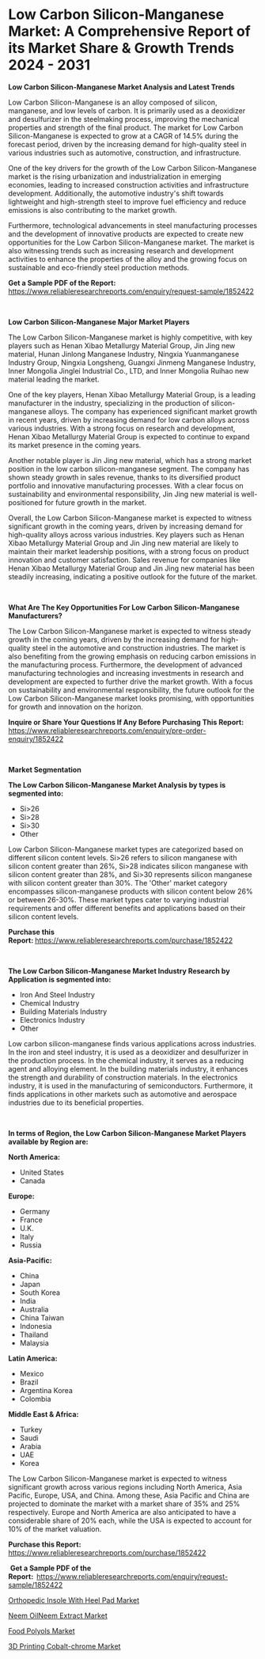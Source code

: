 <p><h1>Low Carbon Silicon-Manganese Market: A Comprehensive Report of its Market Share & Growth Trends 2024 - 2031</h1></p><p><strong>Low Carbon Silicon-Manganese Market Analysis and Latest Trends</strong></p>
<p><p>Low Carbon Silicon-Manganese is an alloy composed of silicon, manganese, and low levels of carbon. It is primarily used as a deoxidizer and desulfurizer in the steelmaking process, improving the mechanical properties and strength of the final product. The market for Low Carbon Silicon-Manganese is expected to grow at a CAGR of 14.5% during the forecast period, driven by the increasing demand for high-quality steel in various industries such as automotive, construction, and infrastructure.</p><p>One of the key drivers for the growth of the Low Carbon Silicon-Manganese market is the rising urbanization and industrialization in emerging economies, leading to increased construction activities and infrastructure development. Additionally, the automotive industry's shift towards lightweight and high-strength steel to improve fuel efficiency and reduce emissions is also contributing to the market growth.</p><p>Furthermore, technological advancements in steel manufacturing processes and the development of innovative products are expected to create new opportunities for the Low Carbon Silicon-Manganese market. The market is also witnessing trends such as increasing research and development activities to enhance the properties of the alloy and the growing focus on sustainable and eco-friendly steel production methods.</p></p>
<p><strong>Get a Sample PDF of the Report:&nbsp;</strong> <a href="https://www.reliableresearchreports.com/enquiry/request-sample/1852422">https://www.reliableresearchreports.com/enquiry/request-sample/1852422</a></p>
<p>&nbsp;</p>
<p><strong>Low Carbon Silicon-Manganese Major Market Players</strong></p>
<p><p>The Low Carbon Silicon-Manganese market is highly competitive, with key players such as Henan Xibao Metallurgy Material Group, Jin Jing new material, Hunan Jinlong Manganese Industry, Ningxia Yuanmanganese Industry Group, Ningxia Longsheng, Guangxi Jinmeng Manganese Industry, Inner Mongolia Jinglei Industrial Co., LTD, and Inner Mongolia Ruihao new material leading the market.</p><p>One of the key players, Henan Xibao Metallurgy Material Group, is a leading manufacturer in the industry, specializing in the production of silicon-manganese alloys. The company has experienced significant market growth in recent years, driven by increasing demand for low carbon alloys across various industries. With a strong focus on research and development, Henan Xibao Metallurgy Material Group is expected to continue to expand its market presence in the coming years.</p><p>Another notable player is Jin Jing new material, which has a strong market position in the low carbon silicon-manganese segment. The company has shown steady growth in sales revenue, thanks to its diversified product portfolio and innovative manufacturing processes. With a clear focus on sustainability and environmental responsibility, Jin Jing new material is well-positioned for future growth in the market.</p><p>Overall, the Low Carbon Silicon-Manganese market is expected to witness significant growth in the coming years, driven by increasing demand for high-quality alloys across various industries. Key players such as Henan Xibao Metallurgy Material Group and Jin Jing new material are likely to maintain their market leadership positions, with a strong focus on product innovation and customer satisfaction. Sales revenue for companies like Henan Xibao Metallurgy Material Group and Jin Jing new material has been steadily increasing, indicating a positive outlook for the future of the market.</p></p>
<p>&nbsp;</p>
<p><strong>What Are The Key Opportunities For Low Carbon Silicon-Manganese Manufacturers?</strong></p>
<p><p>The Low Carbon Silicon-Manganese market is expected to witness steady growth in the coming years, driven by the increasing demand for high-quality steel in the automotive and construction industries. The market is also benefiting from the growing emphasis on reducing carbon emissions in the manufacturing process. Furthermore, the development of advanced manufacturing technologies and increasing investments in research and development are expected to further drive the market growth. With a focus on sustainability and environmental responsibility, the future outlook for the Low Carbon Silicon-Manganese market looks promising, with opportunities for growth and innovation on the horizon.</p></p>
<p><strong>Inquire or Share Your Questions If Any Before Purchasing This Report:</strong> <a href="https://www.reliableresearchreports.com/enquiry/pre-order-enquiry/1852422">https://www.reliableresearchreports.com/enquiry/pre-order-enquiry/1852422</a></p>
<p>&nbsp;</p>
<p><strong>Market Segmentation</strong></p>
<p><strong>The Low Carbon Silicon-Manganese Market Analysis by types is segmented into:</strong></p>
<p><ul><li>Si>26</li><li>Si>28</li><li>Si>30</li><li>Other</li></ul></p>
<p><p>Low Carbon Silicon-Manganese market types are categorized based on different silicon content levels. Si>26 refers to silicon manganese with silicon content greater than 26%, Si>28 indicates silicon manganese with silicon content greater than 28%, and Si>30 represents silicon manganese with silicon content greater than 30%. The 'Other' market category encompasses silicon-manganese products with silicon content below 26% or between 26-30%. These market types cater to varying industrial requirements and offer different benefits and applications based on their silicon content levels.</p></p>
<p><strong>Purchase this Report:&nbsp;</strong><a href="https://www.reliableresearchreports.com/purchase/1852422">https://www.reliableresearchreports.com/purchase/1852422</a></p>
<p>&nbsp;</p>
<p><strong>The Low Carbon Silicon-Manganese Market Industry Research by Application is segmented into:</strong></p>
<p><ul><li>Iron And Steel Industry</li><li>Chemical Industry</li><li>Building Materials Industry</li><li>Electronics Industry</li><li>Other</li></ul></p>
<p><p>Low carbon silicon-manganese finds various applications across industries. In the iron and steel industry, it is used as a deoxidizer and desulfurizer in the production process. In the chemical industry, it serves as a reducing agent and alloying element. In the building materials industry, it enhances the strength and durability of construction materials. In the electronics industry, it is used in the manufacturing of semiconductors. Furthermore, it finds applications in other markets such as automotive and aerospace industries due to its beneficial properties.</p></p>
<p>&nbsp;</p>
<p><strong>In terms of Region, the Low Carbon Silicon-Manganese Market Players available by Region are:</strong></p>
<p>
    <p> <strong> North America: </strong>
        <ul>
            <li>United States</li>
            <li>Canada</li>
        </ul>
        </p> 
    <p> <strong> Europe: </strong>
        <ul>
            <li>Germany</li>
            <li>France</li>
            <li>U.K.</li>
            <li>Italy</li>
            <li>Russia</li>
        </ul>
        </p> 
    <p> <strong> Asia-Pacific: </strong>
        <ul>
            <li>China</li>
            <li>Japan</li>
            <li>South Korea</li>
            <li>India</li>
            <li>Australia</li>
            <li>China Taiwan</li>
            <li>Indonesia</li>
            <li>Thailand</li>
            <li>Malaysia</li>
        </ul>
        </p> 
    <p> <strong> Latin America: </strong>
        <ul>
            <li>Mexico</li>
            <li>Brazil</li>
            <li>Argentina Korea</li>
            <li>Colombia</li>
        </ul>
        </p> 
    <p> <strong> Middle East & Africa: </strong>
        <ul>
            <li>Turkey</li>
            <li>Saudi</li>
            <li>Arabia</li>
            <li>UAE</li>
            <li>Korea</li>
        </ul>
    </p>
    </p>
<p><p>The Low Carbon Silicon-Manganese market is expected to witness significant growth across various regions including North America, Asia Pacific, Europe, USA, and China. Among these, Asia Pacific and China are projected to dominate the market with a market share of 35% and 25% respectively. Europe and North America are also anticipated to have a considerable share of 20% each, while the USA is expected to account for 10% of the market valuation.</p></p>
<p><strong>Purchase this Report: </strong><a href="https://www.reliableresearchreports.com/purchase/1852422">https://www.reliableresearchreports.com/purchase/1852422</a></p>
<p>&nbsp;<strong>Get a Sample PDF of the Report:&nbsp;&nbsp;</strong><a href="https://www.reliableresearchreports.com/enquiry/request-sample/1852422">https://www.reliableresearchreports.com/enquiry/request-sample/1852422</a></p>
<p><strong></strong></p>
<p><p><a href="https://cute-banjo-8ca.notion.site/Orthopedic-Insole-With-Heel-Pad-Market-Centers-on-Aspects-such-as-Market-Growth-Market-Share-Marke-b0367e4c36994d19be8428cbee06ac99">Orthopedic Insole With Heel Pad Market</a></p><p><a href="https://unruly-ladybug-44b.notion.site/Insights-into-Neem-OilNeem-Extract-Market-Size-Analysing-Market-Share-Trends-and-Growth-from-2024-e0b36a84dd3d4845b0076912a15ac16f">Neem OilNeem Extract Market</a></p><p><a href="https://view.publitas.com/reportprime-1/food-polyols-market-research-report-provides-thorough-industry-overview-which-offers-an-in-depth-analysis-of-product-trends-and-new-market-divisions/">Food Polyols Market</a></p><p><a href="https://github.com/lataunyatinikmelvin59ilbd0dv/Market-Research-Report-List-1/blob/main/3d-printing-cobalt-chrome-market.md">3D Printing Cobalt-chrome Market</a></p></p>